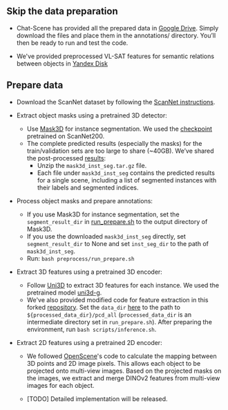 ## Skip the data preparation

- Chat-Scene has provided all the prepared data in [Google Drive](https://drive.google.com/drive/folders/1iwVFUkvveehvwGcAnJK3EwLxBt5ggR2c?usp=sharing). Simply download the files and place them in the annotations/ directory. You’ll then be ready to run and test the code.

- We've provided preprocessed VL-SAT features for semantic relations between objects in [Yandex Disk](https://disk.yandex.ru/d/LpPJgHg8Qg6BpA)

## Prepare data

- Download the ScanNet dataset by following the [ScanNet instructions](https://github.com/ScanNet/ScanNet).

- Extract object masks using a pretrained 3D detector:
    - Use [Mask3D](https://github.com/JonasSchult/Mask3D) for instance segmentation. We used the [checkpoint](https://omnomnom.vision.rwth-aachen.de/data/mask3d/checkpoints/scannet200/scannet200_val.ckpt) pretrained on ScanNet200.
    - The complete predicted results (especially the masks) for the train/validation sets are too large to share (~40GB). We’ve shared the post-processed [results](https://drive.google.com/file/d/1jwQYJvkWwRmawZvNOSy6U0lnqnEiasNX/view?usp=sharing):
        - Unzip the `mask3d_inst_seg.tar.gz` file.
        - Each file under `mask3d_inst_seg` contains the predicted results for a single scene, including a list of segmented instances with their labels and segmented indices.

- Process object masks and prepare annotations:
    - If you use Mask3D for instance segmentation, set the `segment_result_dir` in [run_prepare.sh](run_prepare.sh) to the output directory of Mask3D.
    - If you use the downloaded `mask3d_inst_seg` directly, set `segment_result_dir` to None and set `inst_seg_dir` to the path of `mask3d_inst_seg`.
    - Run: `bash preprocess/run_prepare.sh`

- Extract 3D features using a pretrained 3D encoder:
    - Follow [Uni3D](https://github.com/baaivision/Uni3D?tab=readme-ov-file) to extract 3D features for each instance. We used the pretrained model [uni3d-g](https://huggingface.co/BAAI/Uni3D/blob/main/modelzoo/uni3d-g/model.pt).
    - We've also provided modified code for feature extraction in this forked [repository](https://github.com/ZzZZCHS/Uni3D). Set the `data_dir` [here](https://github.com/ZzZZCHS/Uni3D/blob/main/main.py#L620) to the path to `${processed_data_dir}/pcd_all` (`processed_data_dir` is an intermediate directory set in `run_prepare.sh`). After preparing the environment, run `bash scripts/inference.sh`.

- Extract 2D features using a pretrained 2D encoder:

    - We followed [OpenScene](https://github.com/pengsongyou/openscene)'s code to calculate the mapping between 3D points and 2D image pixels. This allows each object to be projected onto multi-view images. Based on the projected masks on the images, we extract and merge DINOv2 features from multi-view images for each object. 

    - [TODO] Detailed implementation will be released.
